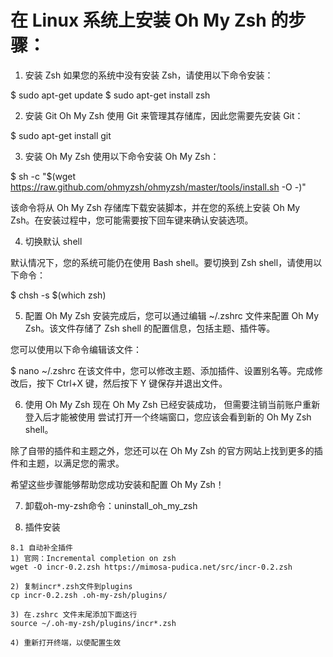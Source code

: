 # 在 Linux 系统上安装 Oh My Zsh 的步骤：

1. 安装 Zsh
如果您的系统中没有安装 Zsh，请使用以下命令安装：

$ sudo apt-get update
$ sudo apt-get install zsh


2. 安装 Git
Oh My Zsh 使用 Git 来管理其存储库，因此您需要先安装 Git：

$ sudo apt-get install git


3. 安装 Oh My Zsh
使用以下命令安装 Oh My Zsh：

$ sh -c "$(wget https://raw.github.com/ohmyzsh/ohmyzsh/master/tools/install.sh -O -)"

该命令将从 Oh My Zsh 存储库下载安装脚本，并在您的系统上安装 Oh My Zsh。在安装过程中，您可能需要按下回车键来确认安装选项。

4. 切换默认 shell

默认情况下，您的系统可能仍在使用 Bash shell。要切换到 Zsh shell，请使用以下命令：

$ chsh -s $(which zsh)


5. 配置 Oh My Zsh
安装完成后，您可以通过编辑 ~/.zshrc 文件来配置 Oh My Zsh。该文件存储了 Zsh shell 的配置信息，包括主题、插件等。

您可以使用以下命令编辑该文件：

$ nano ~/.zshrc
在该文件中，您可以修改主题、添加插件、设置别名等。完成修改后，按下 Ctrl+X 键，然后按下 Y 键保存并退出文件。

6. 使用 Oh My Zsh
现在 Oh My Zsh 已经安装成功，
但需要注销当前账户重新登入后才能被使用
尝试打开一个终端窗口，您应该会看到新的 Oh My Zsh shell。

除了自带的插件和主题之外，您还可以在 Oh My Zsh 的官方网站上找到更多的插件和主题，以满足您的需求。

希望这些步骤能够帮助您成功安装和配置 Oh My Zsh！

7. 卸载oh-my-zsh命令：uninstall_oh_my_zsh

8. 插件安装
```
8.1 自动补全插件
1) 官网：Incremental completion on zsh
wget -O incr-0.2.zsh https://mimosa-pudica.net/src/incr-0.2.zsh

2) 复制incr*.zsh文件到plugins
cp incr-0.2.zsh .oh-my-zsh/plugins/

3) 在.zshrc 文件末尾添加下面这行
source ~/.oh-my-zsh/plugins/incr*.zsh

4) 重新打开终端，以使配置生效

```